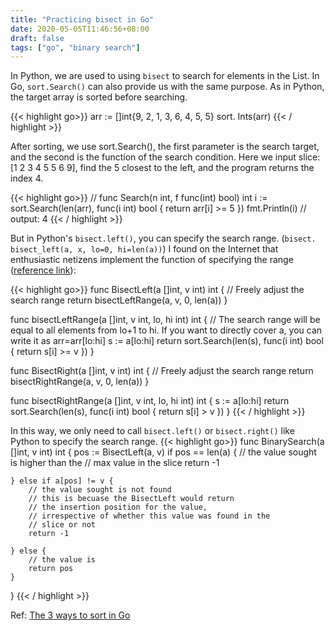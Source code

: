 ```yaml
---
title: "Practicing bisect in Go"
date: 2020-05-05T11:46:56+08:00
draft: false
tags: ["go", "binary search"]
---
```


In Python, we are used to using `bisect` to search for elements in the List. In Go, `sort.Search()` can also provide us with the same purpose.
As in Python, the target array is sorted before searching.

{{< highlight go>}}
arr := []int{9, 2, 1, 3, 6, 4, 5, 5}
sort. Ints(arr)
{{< / highlight >}}

After sorting, we use sort.Search(), the first parameter is the search target, and the second is the function of the search condition.
Here we input slice: [1 2 3 4 5 5 6 9], find the 5 closest to the left, and the program returns the index 4.

{{< highlight go>}}
// func Search(n int, f func(int) bool) int
i := sort.Search(len(arr), func(i int) bool { return arr[i] >= 5 })
fmt.Println(i) // output: 4
{{< / highlight >}}

But in Python's `bisect.left()`, you can specify the search range. (`bisect. bisect_left(a, x, lo=0, hi=len(a))`)
I found on the Internet that enthusiastic netizens implement the function of specifying the range ([reference link](https://codeblog.shank.in/posts/golang-equivalent-of-pythons-bisect_left-and-bisect_right/)):

{{< highlight go>}}
func BisectLeft(a []int, v int) int {
    // Freely adjust the search range
	return bisectLeftRange(a, v, 0, len(a))
}

func bisectLeftRange(a []int, v int, lo, hi int) int {
    // The search range will be equal to all elements from lo+1 to hi. If you want to directly cover a, you can write it as arr=arr[lo:hi]
	s := a[lo:hi]
	return sort.Search(len(s), func(i int) bool {
		return s[i] >= v
	})
}

func BisectRight(a []int, v int) int {
    // Freely adjust the search range
	return bisectRightRange(a, v, 0, len(a))
}

func bisectRightRange(a []int, v int, lo, hi int) int {
	s := a[lo:hi]
	return sort.Search(len(s), func(i int) bool {
		return s[i] > v
	})
}
{{< / highlight >}}

In this way, we only need to call `bisect.left()` or `bisect.right()` like Python to specify the search range.
{{< highlight go>}}
func BinarySearch(a []int, v int) int {
	pos := BisectLeft(a, v)
	if pos == len(a) {
        // the value sought is higher than the 
        // max value in the slice
		return -1

	} else if a[pos] != v {
        // the value sought is not found
        // this is becuase the BisectLeft would return 
        // the insertion position for the value, 
        // irrespective of whether this value was found in the
        // slice or not
		return -1

	} else {
        // the value is 
		return pos
	}
}
{{< / highlight >}}

Ref:  [The 3 ways to sort in Go](https://yourbasic.org/golang/how-to-sort-in-go/)
